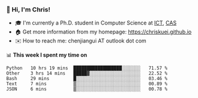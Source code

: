 ### 👋 Hi, I'm Chris!

<!--
**Chriskuei/Chriskuei** is a ✨ _special_ ✨ repository because its `README.md` (this file) appears on your GitHub profile.

Here are some ideas to get you started:

- 🔭 I’m currently working on ...
- 🌱 I’m currently learning ...
- 👯 I’m looking to collaborate on ...
- 🤔 I’m looking for help with ...
- 💬 Ask me about ...
- 📫 How to reach me: ...
- 😄 Pronouns: ...
- ⚡ Fun fact: ...
-->

- 🎓 I'm currently a Ph.D. student in Computer Science at [ICT](http://www.ict.ac.cn), [CAS](https://www.ucas.ac.cn)
- 🏠 Get more information from my homepage: https://chriskuei.github.io
- ✉️ How to reach me: chenjiangui AT outlook dot com

📊 **This week I spent my time on**

<!--START_SECTION:waka-->
```text
Python   10 hrs 19 mins  ██████████████████░░░░░░░   71.57 % 
Other    3 hrs 14 mins   █████▓░░░░░░░░░░░░░░░░░░░   22.52 % 
Bash     29 mins         █░░░░░░░░░░░░░░░░░░░░░░░░   03.46 % 
Text     7 mins          ▒░░░░░░░░░░░░░░░░░░░░░░░░   00.89 % 
JSON     6 mins          ▒░░░░░░░░░░░░░░░░░░░░░░░░   00.78 % 
```
<!--END_SECTION:waka-->
